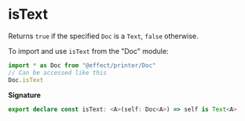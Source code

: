 # isText

Returns `true` if the specified `Doc` is a `Text`, `false` otherwise.

To import and use `isText` from the "Doc" module:

```ts
import * as Doc from "@effect/printer/Doc"
// Can be accessed like this
Doc.isText
```

**Signature**

```ts
export declare const isText: <A>(self: Doc<A>) => self is Text<A>
```
